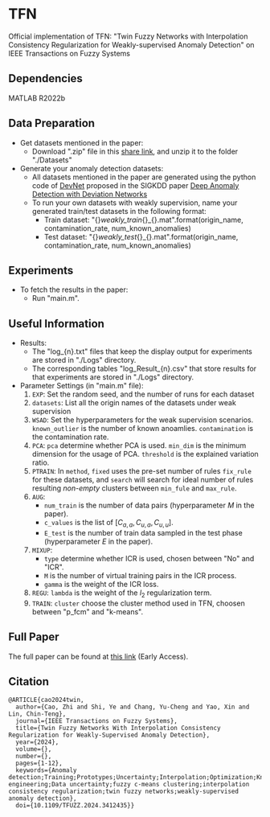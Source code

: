 # TFN
Official implementation of TFN: "Twin Fuzzy Networks with Interpolation Consistency Regularization for Weakly-supervised Anomaly Detection" on IEEE Transactions on Fuzzy Systems

## Dependencies
MATLAB R2022b
  
## Data Preparation
* Get datasets mentioned in the paper:
  * Download ".zip" file in this [share link](https://drive.google.com/file/d/1xbFcrjaphq4Fha9AX4L5c0Hni4mFlHvI/view?usp=drive_link), and unzip it to the folder "./Datasets"
* Generate your anomaly detection datasets:
  * All datasets mentioned in the paper are generated using the python code of [DevNet](https://github.com/GuansongPang/deviation-network) proposed in the SIGKDD paper [Deep Anomaly Detection with Deviation Networks](https://dl.acm.org/doi/10.1145/3292500.3330871)
  * To run your own datasets with weakly supervision, name your generated train/test datasets in the following format:
    * Train dataset: "{}_weakly_train_{}_{}.mat".format(origin_name, contamination_rate, num_known_anomalies)
    * Test dataset: "{}_weakly_test_{}_{}.mat".format(origin_name, contamination_rate, num_known_anomalies)


## Experiments
* To fetch the results in the paper:
  * Run "main.m".

## Useful Information
* Results:
  * The "log_{n}.txt" files that keep the display output for experiments are stored in "./Logs" directory. 
  * The corresponding tables "log_Result_{n}.csv" that store results for that experiments are stored in "./Logs" directory.
* Parameter Settings (in "main.m" file):
  1. `EXP`: Set the random seed, and the number of runs for each dataset
  2. `datasets`: List all the origin names of the datasets under weak supervision
  3. `WSAD`: Set the hyperparameters for the weak supervision scenarios. `known_outlier` is the number of known anoamlies. `contamination` is the contamination rate.
  4. `PCA`: `pca` determine whether PCA is used. `min_dim` is the minimum dimension for the usage of PCA. `threshold` is the explained variation ratio.  
  5. `PTRAIN`: In `method`, `fixed` uses the pre-set number of rules `fix_rule` for these datasets, and `search` will search for ideal number of rules resulting *non-empty* clusters between `min_fule` and `max_rule`.
  6. `AUG`: 
     * `num_train` is the number of data pairs (hyperparameter $M$ in the paper). 
     * `c_values` is the list of $[C_{a,a}, C_{u,a}, C_{u,u}]$. 
     * `E_test` is the number of train data sampled in the test phase (hyperparameter $E$ in the paper).
  7. `MIXUP`:
     * `type` determine whether ICR is used, chosen between "No" and "ICR".
     * `M` is the number of virtual training pairs in the ICR process.
     * `gamma` is the weight of the ICR loss.
  8. `REGU`: `lambda` is the weight of the $l_2$ regularization term.
  9. `TRAIN`: `cluster` choose the cluster method used in TFN, choosen between "p_fcm" and "k-means".

## Full Paper
The full paper can be found at [this link](https://ieeexplore.ieee.org/document/10552872) (Early Access).

## Citation
```
@ARTICLE{cao2024twin,
  author={Cao, Zhi and Shi, Ye and Chang, Yu-Cheng and Yao, Xin and Lin, Chin-Teng},
  journal={IEEE Transactions on Fuzzy Systems}, 
  title={Twin Fuzzy Networks With Interpolation Consistency Regularization for Weakly-Supervised Anomaly Detection}, 
  year={2024},
  volume={},
  number={},
  pages={1-12},
  keywords={Anomaly detection;Training;Prototypes;Uncertainty;Interpolation;Optimization;Knowledge engineering;Data uncertainty;fuzzy c-means clustering;interpolation consistency regularization;twin fuzzy networks;weakly-supervised anomaly detection},
  doi={10.1109/TFUZZ.2024.3412435}}
```